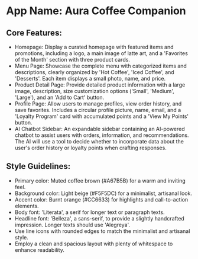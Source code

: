 # **App Name**: Aura Coffee Companion

## Core Features:

- Homepage: Display a curated homepage with featured items and promotions, including a logo, a main image of latte art, and a 'Favorites of the Month' section with three product cards.
- Menu Page: Showcase the complete menu with categorized items and descriptions, clearly organized by 'Hot Coffee', 'Iced Coffee', and 'Desserts'. Each item displays a small photo, name, and price.
- Product Detail Page: Provide detailed product information with a large image, description, size customization options ('Small', 'Medium', 'Large'), and an 'Add to Cart' button.
- Profile Page: Allow users to manage profiles, view order history, and save favorites. Includes a circular profile picture, name, email, and a 'Loyalty Program' card with accumulated points and a 'View My Points' button.
- AI Chatbot Sidebar: An expandable sidebar containing an AI-powered chatbot to assist users with orders, information, and recommendations. The AI will use a tool to decide whether to incorporate data about the user's order history or loyalty points when crafting responses.

## Style Guidelines:

- Primary color: Muted coffee brown (#A67B5B) for a warm and inviting feel.
- Background color: Light beige (#F5F5DC) for a minimalist, artisanal look.
- Accent color: Burnt orange (#CC6633) for highlights and call-to-action elements.
- Body font: 'Literata', a serif for longer text or paragraph texts.
- Headline font: 'Belleza', a sans-serif, to provide a slightly handcrafted impression. Longer texts should use 'Alegreya'.
- Use line icons with rounded edges to match the minimalist and artisanal style.
- Employ a clean and spacious layout with plenty of whitespace to enhance readability.